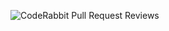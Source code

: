![CodeRabbit Pull Request Reviews](https://img.shields.io/coderabbit/prs/github/1234shadowtech/Practice1?utm_source=oss&utm_medium=github&utm_campaign=1234shadowtech%2FPractice1&labelColor=171717&color=FF570A&link=https%3A%2F%2Fcoderabbit.ai&label=CodeRabbit+Reviews)
